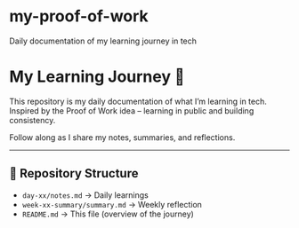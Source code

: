# my-proof-of-work
Daily documentation of my learning journey in tech

# My Learning Journey 🚀

This repository is my daily documentation of what I’m learning in tech.  
Inspired by the Proof of Work idea – learning in public and building consistency.  

Follow along as I share my notes, summaries, and reflections.

---

## 📂 Repository Structure
- `day-xx/notes.md` → Daily learnings
- `week-xx-summary/summary.md` → Weekly reflection
- `README.md` → This file (overview of the journey)
